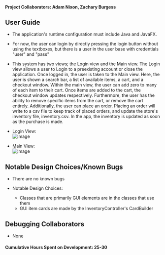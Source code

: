 #### Project Collaborators: Adam Nixon, Zachary Burgess <br>

## User Guide <br>
- The application's runtime configuration must include Java and JavaFX.
- For now, the user can login by directly pressing the login button without using the textboxes, but there is a user in the user base with credentials "user" and "pass"
- This system has two views; the Login view and the Main view. The Login view allows a user to Login to a preexisting account or close the application. Once logged in, the user is taken to the Main view. Here, the user is shown a search bar, a list of available items, a cart, and a checkout window. Within the main view, the user can add zero to many of each item to their cart. Once items are added to the cart, the checkout window updates respectively. Furthermore, the user has the ability to remove specific items from the cart, or remove the cart entirely. Additionally, the user can place an order. Placing an order will write to a csv file to keep track of placed orders, and update the store's inventory file, inventory.csv.  In the app, the inventory is updated as soon as the purchase is made.

- Login View: <br>
![image](https://user-images.githubusercontent.com/113068231/205457973-5e915696-4fe8-4b0a-9904-823438bcecc5.png)

- Main View: <br>
![image](https://user-images.githubusercontent.com/113068231/205458030-42894e19-2856-43c9-8464-d4e53455db00.png)


## Notable Design Choices/Known Bugs <br>
- There are no known bugs
- Notable Design Choices:

    - Classes that are primarily GUI elements are in the classes that use them
    - GUI item cards are made by the InventoryController's CardBuilder


## Debugging Collaborators <br>
- None

#### Cumulative Hours Spent on Development: 25-30
